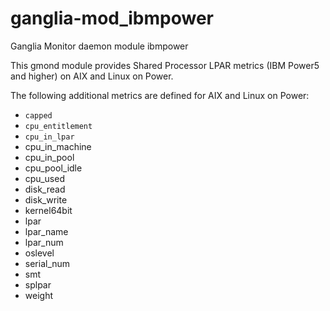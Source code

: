 # ganglia-mod_ibmpower
Ganglia Monitor daemon module ibmpower

This gmond module provides Shared Processor LPAR metrics (IBM Power5 and higher) on AIX and Linux on Power.

The following additional metrics are defined for AIX and Linux on Power:
* `capped`
* `cpu_entitlement`
* `cpu_in_lpar`
* cpu_in_machine
* cpu_in_pool
* cpu_pool_idle
* cpu_used
* disk_read
* disk_write
* kernel64bit
* lpar
* lpar_name
* lpar_num
* oslevel
* serial_num
* smt
* splpar
* weight

